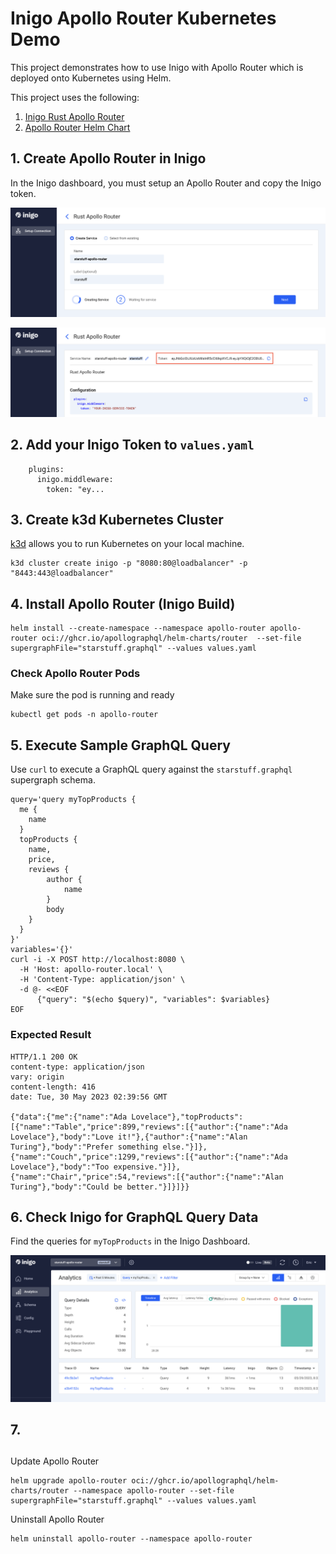 # Inigo Apollo Router Kubernetes Demo

This project demonstrates how to use Inigo with Apollo Router which is deployed onto Kubernetes using Helm.

This project uses the following:

1. [Inigo Rust Apollo Router](https://docs.inigo.io/deployment/rust_apollo_router)
2. [Apollo Router Helm Chart](https://github.com/apollographql/router/tree/v1.19.0/helm/chart/router)

## 1. Create Apollo Router in Inigo

In the Inigo dashboard, you must setup an Apollo Router and copy the Inigo token.

![Create Apollo Router in Inigo](images/create-apollo-router.png)

![Copy Token](images/copy-token.png)

## 2. Add your Inigo Token to `values.yaml`

```
    plugins:
      inigo.middleware:
        token: "ey...
```

## 3. Create k3d Kubernetes Cluster

[k3d](https://k3d.io) allows  you to run Kubernetes on your local machine.


```
k3d cluster create inigo -p "8080:80@loadbalancer" -p "8443:443@loadbalancer"
```

## 4. Install Apollo Router (Inigo Build)


```
helm install --create-namespace --namespace apollo-router apollo-router oci://ghcr.io/apollographql/helm-charts/router  --set-file supergraphFile="starstuff.graphql" --values values.yaml
```

### Check Apollo Router Pods

Make sure the pod is running and ready

```
kubectl get pods -n apollo-router
```

## 5. Execute Sample GraphQL Query

Use `curl` to execute a GraphQL query against the `starstuff.graphql` supergraph schema. 

```
query='query myTopProducts {
  me {
    name
  }
  topProducts {
    name,
    price,
    reviews {
        author {
            name
        }
        body
    }
  }
}'
variables='{}'
curl -i -X POST http://localhost:8080 \
  -H 'Host: apollo-router.local' \
  -H 'Content-Type: application/json' \
  -d @- <<EOF
      {"query": "$(echo $query)", "variables": $variables}
EOF
```

### Expected Result

```
HTTP/1.1 200 OK
content-type: application/json
vary: origin
content-length: 416
date: Tue, 30 May 2023 02:39:56 GMT

{"data":{"me":{"name":"Ada Lovelace"},"topProducts":[{"name":"Table","price":899,"reviews":[{"author":{"name":"Ada Lovelace"},"body":"Love it!"},{"author":{"name":"Alan Turing"},"body":"Prefer something else."}]},{"name":"Couch","price":1299,"reviews":[{"author":{"name":"Ada Lovelace"},"body":"Too expensive."}]},{"name":"Chair","price":54,"reviews":[{"author":{"name":"Alan Turing"},"body":"Could be better."}]}]}}
```

## 6. Check Inigo for GraphQL Query Data

Find the queries for `myTopProducts` in the Inigo Dashboard.

![Request Data](images/query-analytics.png)

## 7. 




## 

Update Apollo Router

```
helm upgrade apollo-router oci://ghcr.io/apollographql/helm-charts/router --namespace apollo-router --set-file supergraphFile="starstuff.graphql" --values values.yaml
```


Uninstall Apollo Router

```
helm uninstall apollo-router --namespace apollo-router
```